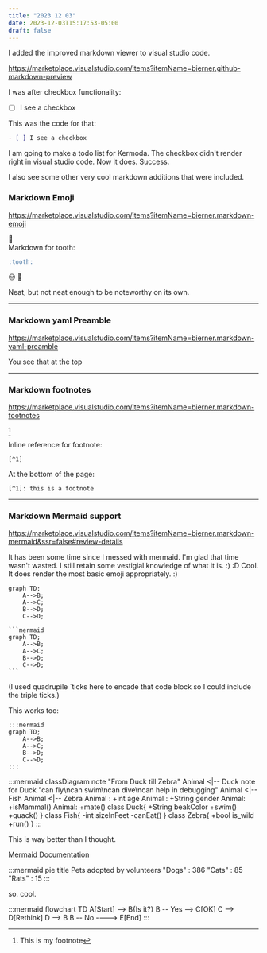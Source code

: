 ```yaml
---
title: "2023 12 03"
date: 2023-12-03T15:17:53-05:00
draft: false
---
```


I added the improved markdown viewer to visual studio code. 

https://marketplace.visualstudio.com/items?itemName=bierner.github-markdown-preview

I was after checkbox functionality: 

- [ ] I see a checkbox  

This was the code for that: 
```markdown 
- [ ] I see a checkbox
```

I am going to make a todo list for Kermoda. The checkbox didn't render right in visual studio code. Now it does. Success. 

I also see some other very cool markdown additions that were included. 

### Markdown Emoji
https://marketplace.visualstudio.com/items?itemName=bierner.markdown-emoji

:tooth:  
Markdown for tooth:
```markdown emoji 
:tooth: 
```

:neutral_face:
:peach:

Neat, but not neat enough to be noteworthy on its own. 

---

### Markdown yaml Preamble
https://marketplace.visualstudio.com/items?itemName=bierner.markdown-yaml-preamble

You see that at the top

---

### Markdown footnotes 
https://marketplace.visualstudio.com/items?itemName=bierner.markdown-footnotes

[^1]  

Inline reference for footnote:  
```
[^1]
```

At the bottom of the page: 
```
[^1]: this is a footnote 
```

[^1]: This is my footnote
---
### Markdown Mermaid support
https://marketplace.visualstudio.com/items?itemName=bierner.markdown-mermaid&ssr=false#review-details

It has been some time since I messed with mermaid. I'm glad that time wasn't wasted. I still retain some vestigial knowledge of what it is. :)
:D
Cool. It does render the most basic emoji appropriately. :)  

```mermaid
graph TD;
    A-->B;
    A-->C;
    B-->D;
    C-->D;
```

````
```mermaid
graph TD;
    A-->B;
    A-->C;
    B-->D;
    C-->D;
```
````
(I used quadrupile `ticks here to encade that code block so I could include the triple ticks.)  

This works too:  
```
:::mermaid
graph TD;
    A-->B;
    A-->C;
    B-->D;
    C-->D;
:::
```

:::mermaid
classDiagram
    note "From Duck till Zebra"
    Animal <|-- Duck
    note for Duck "can fly\ncan swim\ncan dive\ncan help in debugging"
    Animal <|-- Fish
    Animal <|-- Zebra
    Animal : +int age
    Animal : +String gender
    Animal: +isMammal()
    Animal: +mate()
    class Duck{
        +String beakColor
        +swim()
        +quack()
    }
    class Fish{
        -int sizeInFeet
        -canEat()
    }
    class Zebra{
        +bool is_wild
        +run()
    }
:::


This is way better than I thought. 

[Mermaid Documentation](https://mermaid.js.org/)

:::mermaid
pie title Pets adopted by volunteers
    "Dogs" : 386
    "Cats" : 85
    "Rats" : 15
:::

so. cool. 

:::mermaid
flowchart TD
    A[Start] --> B{Is it?}
    B -- Yes --> C[OK]
    C --> D[Rethink]
    D --> B
    B -- No ----> E[End]
:::
